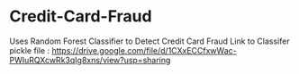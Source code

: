 # Credit-Card-Fraud
Uses Random Forest Classifier to Detect Credit Card Fraud
Link to Classifer pickle file : https://drive.google.com/file/d/1CXxECCfxwWac-PWIuRQXcwRk3qIg8xns/view?usp=sharing
